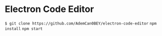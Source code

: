 # Electron Code Editor

`$ git clone https://github.com/AdemCan0BEY/electron-code-editor`
`npm install`
`npm start`
